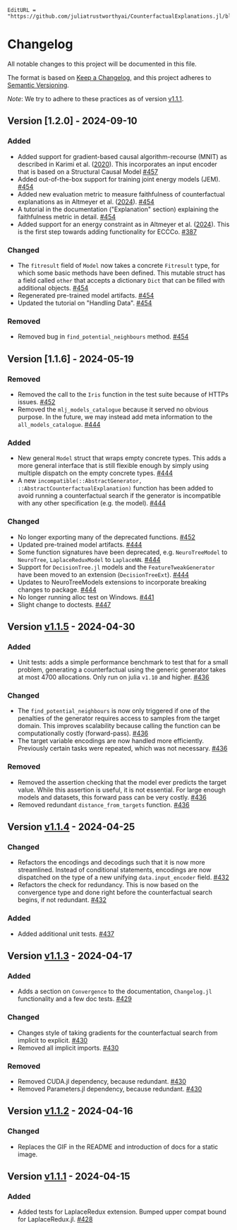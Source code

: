 ```@meta
EditURL = "https://github.com/juliatrustworthyai/CounterfactualExplanations.jl/blob/master/CHANGELOG.md"
```

# Changelog

All notable changes to this project will be documented in this file.

The format is based on [Keep a Changelog](https://keepachangelog.com/en/1.1.0/), and this project adheres to [Semantic Versioning](https://semver.org/spec/v2.0.0.html).

*Note*: We try to adhere to these practices as of version [v1.1.1](https://github.com/juliatrustworthyai/CounterfactualExplanations.jl/releases/tag/v1.1.1).

## Version [1.2.0] - 2024-09-10

### Added

- Added support for gradient-based causal algorithm-recourse (MNIT) as described in Karimi et al. ([2020](https://scholar.google.com/citations?view_op=view_citation&hl=en&user=umI56k0AAAAJ&sortby=pubdate&citation_for_view=umI56k0AAAAJ:kNdYIx-mwKoC)). This incorporates an input encoder that is based on a Structural Causal Model  [#457](https://github.com/juliatrustworthyai/CounterfactualExplanations.jl/issues/457) 
- Added out-of-the-box support for training joint energy models (JEM). [#454](https://github.com/juliatrustworthyai/CounterfactualExplanations.jl/issues/454)
- Added new evaluation metric to measure faithfulness of counterfactual explanations as in Altmeyer et al. ([2024](https://scholar.google.com/scholar?cluster=3697701546144846732&hl=en&as_sdt=0,5)). [#454](https://github.com/juliatrustworthyai/CounterfactualExplanations.jl/issues/454)
- A tutorial in the documentation ("Explanation" section) explaining the faithfulness metric in detail. [#454](https://github.com/juliatrustworthyai/CounterfactualExplanations.jl/issues/454)
- Added support for an energy constraint as in Altmeyer et al. ([2024](https://scholar.google.com/scholar?cluster=3697701546144846732&hl=en&as_sdt=0,5)). This is the first step towards adding functionality for ECCCo. [#387](https://github.com/juliatrustworthyai/CounterfactualExplanations.jl/issues/387) 
  
### Changed

- The `fitresult` field of `Model` now takes a concrete `Fitresult` type, for which some basic methods have been defined. This mutable struct has a field called `other` that accepts a dictionary `Dict` that can be filled with additional objects. [#454](https://github.com/juliatrustworthyai/CounterfactualExplanations.jl/issues/454)
- Regenerated pre-trained model artifacts. [#454](https://github.com/juliatrustworthyai/CounterfactualExplanations.jl/issues/454)
- Updated the tutorial on "Handling Data". [#454](https://github.com/juliatrustworthyai/CounterfactualExplanations.jl/issues/454)

### Removed

- Removed bug in `find_potential_neighbours` method. [#454](https://github.com/juliatrustworthyai/CounterfactualExplanations.jl/issues/454)

## Version [1.1.6] - 2024-05-19

### Removed

- Removed the call to the `Iris` function in the test suite because of HTTPs issues. [#452](https://github.com/juliatrustworthyai/CounterfactualExplanations.jl/issues/452)
- Removed the `mlj_models_catalogue` because it served no obvious purpose. In the future, we may instead add meta information to the `all_models_catalogue`. [#444](https://github.com/juliatrustworthyai/CounterfactualExplanations.jl/issues/444)

### Added

- New general `Model` struct that wraps empty concrete types. This adds a more general interface that is still flexible enough by simply using multiple dispatch on the empty concrete types. [#444](https://github.com/juliatrustworthyai/CounterfactualExplanations.jl/issues/444)
- A new `incompatible(::AbstractGenerator, ::AbstractCounterfactualExplanation)` function has been added to avoid running a counterfactual search if the generator is incompatible with any other specification (e.g. the model). [#444](https://github.com/juliatrustworthyai/CounterfactualExplanations.jl/issues/444)

### Changed

- No longer exporting many of the deprecated functions. [#452](https://github.com/juliatrustworthyai/CounterfactualExplanations.jl/issues/452)
- Updated pre-trained model artifacts. [#444](https://github.com/juliatrustworthyai/CounterfactualExplanations.jl/issues/444)
- Some function signatures have been deprecated, e.g. `NeuroTreeModel` to `NeuroTree`, `LaplaceReduxModel` to `LaplaceNN`. [#444](https://github.com/juliatrustworthyai/CounterfactualExplanations.jl/issues/444)
- Support for `DecisionTree.jl` models and the `FeatureTweakGenerator` have been moved to an extension (`DecisionTreeExt`). [#444](https://github.com/juliatrustworthyai/CounterfactualExplanations.jl/issues/444)
- Updates to NeuroTreeModels extensions to incorporate breaking changes to package. [#444](https://github.com/juliatrustworthyai/CounterfactualExplanations.jl/issues/444)
- No longer running alloc test on Windows. [#441](https://github.com/juliatrustworthyai/CounterfactualExplanations.jl/issues/441)
- Slight change to doctests. [#447](https://github.com/juliatrustworthyai/CounterfactualExplanations.jl/issues/447)

## Version [v1.1.5](https://github.com/juliatrustworthyai/CounterfactualExplanations.jl/releases/tag/v1.1.5) - 2024-04-30

### Added 

- Unit tests: adds a simple performance benchmark to test that for a small problem, generating a counterfactual using the generic generator takes at most 4700 allocations. Only run on julia `v1.10` and higher. [#436](https://github.com/juliatrustworthyai/CounterfactualExplanations.jl/issues/436)

### Changed

- The `find_potential_neighbours` is now only triggered if one of the penalties of the generator requires access to samples from the target domain. This improves scalability because calling the function can be computationally costly (forward-pass). [#436](https://github.com/juliatrustworthyai/CounterfactualExplanations.jl/issues/436) 
- The target variable encodings are now handled more efficiently. Previously certain tasks were repeated, which was not necessary. [#436](https://github.com/juliatrustworthyai/CounterfactualExplanations.jl/issues/436)

### Removed

- Removed the assertion checking that the model ever predicts the target value. While this assertion is useful, it is not essential. For large enough models and datasets, this forward pass can be very costly. [#436](https://github.com/juliatrustworthyai/CounterfactualExplanations.jl/issues/436)
- Removed redundant `distance_from_targets` function. [#436](https://github.com/juliatrustworthyai/CounterfactualExplanations.jl/issues/436)

## Version [v1.1.4](https://github.com/juliatrustworthyai/CounterfactualExplanations.jl/releases/tag/v1.1.4) - 2024-04-25

### Changed

- Refactors the encodings and decodings such that it is now more streamlined. Instead of conditional statements, encodings are now dispatched on the type of a new unifying `data.input_encoder` field. [#432](https://github.com/juliatrustworthyai/CounterfactualExplanations.jl/issues/432)
- Refactors the check for redundancy. This is now based on the convergence type and done right before the counterfactual search begins, if not redundant. [#432](https://github.com/juliatrustworthyai/CounterfactualExplanations.jl/issues/432)

### Added

- Added additional unit tests. [#437](https://github.com/juliatrustworthyai/CounterfactualExplanations.jl/issues/437)

## Version [v1.1.3](https://github.com/juliatrustworthyai/CounterfactualExplanations.jl/releases/tag/v1.1.3) - 2024-04-17

### Added

- Adds a section on `Convergence` to the documentation, `Changelog.jl` functionality and a few doc tests. [#429](https://github.com/juliatrustworthyai/CounterfactualExplanations.jl/issues/429)

### Changed

- Changes style of taking gradients for the counterfactual search from implicit to explicit. [#430](https://github.com/juliatrustworthyai/CounterfactualExplanations.jl/issues/430)
- Removed all implicit imports. [#430](https://github.com/juliatrustworthyai/CounterfactualExplanations.jl/issues/430)

### Removed 

- Removed CUDA.jl dependency, because redundant. [#430](https://github.com/juliatrustworthyai/CounterfactualExplanations.jl/issues/430)
- Removed Parameters.jl dependency, because redundant. [#430](https://github.com/juliatrustworthyai/CounterfactualExplanations.jl/issues/430)

## Version [v1.1.2](https://github.com/juliatrustworthyai/CounterfactualExplanations.jl/releases/tag/v1.1.2) - 2024-04-16

### Changed

- Replaces the GIF in the README and introduction of docs for a static image. 

## Version [v1.1.1](https://github.com/juliatrustworthyai/CounterfactualExplanations.jl/releases/tag/v1.1.1) - 2024-04-15

### Added

- Added tests for LaplaceRedux extension. Bumped upper compat bound for LaplaceRedux.jl. [#428](https://github.com/juliatrustworthyai/CounterfactualExplanations.jl/issues/428)


